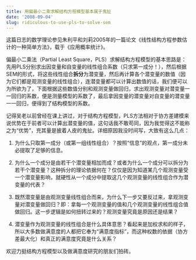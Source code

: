 ```yaml
---
title: 用偏最小二乘求解结构方程模型基本属于鬼扯
date: '2008-09-04'
slug: ridiculous-to-use-pls-to-solve-sem
---
```


这篇日志的数学理论参见朱利平和刘莉2005年的一篇论文《线性结构方程参数估计的一种简单方法》，载于《应用概率统计》。

偏最小二乘法（Partial Least Square，PLS）求解结构方程模型的基本思路是：先用PLS分别求出因变量和自变量的线性组合系数（只求第一成分！），然后根据SEM的形式，将这些线性组合**拆分**为潜变量，然后再计算各个潜变量的数值（因为它们都是观测变量的线性组合），连潜变量都可以计算出数值的话，我们便可以为所欲为了，下面根据这些数值分别和观测变量做回归，求出观测变量对潜变量一一回归的系数，便是测量模型的系数了，最后拿因变量的潜变量对自变量的潜变量一一回归，便得到了结构模型的系数。

记得吴老以前曾经在课上讲过，对于结构方程模型，PLS方法相对于协方差建模来说优势在于前者可以计算出潜变量的值，这句话我不敢苟同，因为我觉得这不能称之为“优势”，充其量是披着人皮的鬼扯。详细原因我没时间写，大致有这么几点：



	
  1. 为什么只取第一成分（或第一组线性组合）？按照“信息”的观点，第一成分未必提取了足够的信息。

	
  2. 为什么一个成分是由若干个潜变量相加而成？或者为什么一个成分可以拆分为若干个潜变量？这种拆分的理论依据何在？仅仅是因为知道某几个观测变量受一个潜变量影响，就硬性从一个成分中提取这几个观测变量的线性组合作为潜变量的代表？

	
  3. 既然潜变量是由观测变量线性组合而来，为什么下一步又要反过来，拿观测变量对潜变量做回归？即：拿每一个观测变量的值和几个观测变量的线性组合值做回归。这一步逻辑是如何扭转过来的？观测变量究竟是原因还是结果？

	
  4. 潜变量作为观测变量的线性组合是什么具体意思？看起来是加权求和的样子，所以大多数做满意度的人都把它奉为“满意度指标”，而这种权数的依据（协方差最大化）和真正的满意度究竟是什么关系？


欢迎力挺结构方程模型以及做满意度研究的朋友们拍砖。
